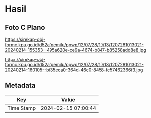 # Hasil

## Foto C Plano

https://sirekap-obj-formc.kpu.go.id/d52a/pemilu/ppwp/12/07/28/10/13/1207281013021-20240214-155353--495a620e-ce9a-4674-b847-b85258add8e8.jpg

https://sirekap-obj-formc.kpu.go.id/d52a/pemilu/ppwp/12/07/28/10/13/1207281013021-20240214-160105--bf35eca0-364d-46c0-8458-fc57462366f3.jpg


## Metadata

| Key        | Value               |
| ---------- | ------------------- |
| Time Stamp | 2024-02-15 07:00:44 |



